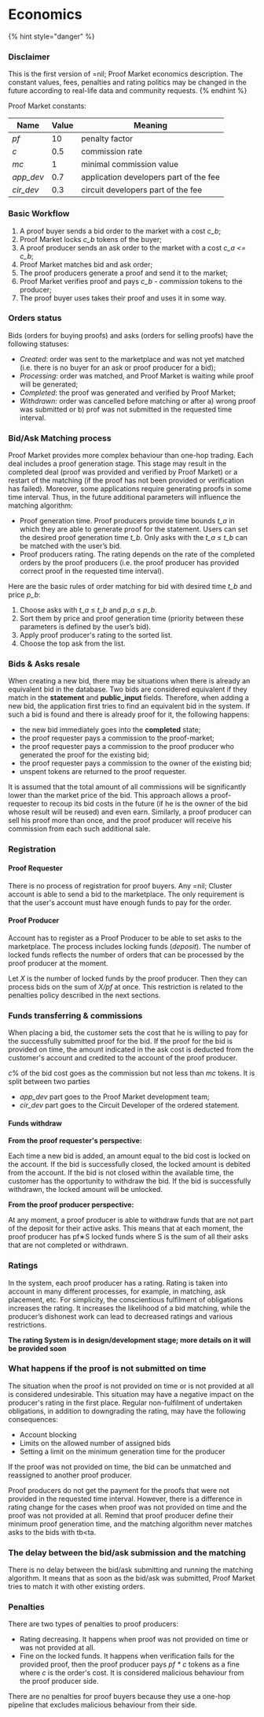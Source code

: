 # Economics

{% hint style="danger" %}
### Disclaimer

This is the first version of =nil; Proof Market economics description. The constant values, fees, penalties and rating politics may be changed in the future according to real-life data and community requests.
{% endhint %}

Proof Market constants:

| Name       | Value | Meaning                                |
| ---------- | ----- | -------------------------------------- |
| _pf_       | 10    | penalty factor                         |
| _c_        | 0.5   | commission rate                        |
| _mc_       | 1     | minimal commission value               |
| _app\_dev_ | 0.7   | application developers part of the fee |
| _cir\_dev_ | 0.3   | circuit developers part of the fee     |

### Basic Workflow

1. A proof buyer sends a bid order to the market with a cost _c\_b_;
2. Proof Market locks _c\_b_ tokens of the buyer;
3. A proof producer sends an ask order to the market with a cost _c\_a <= c\_b_;
4. Proof Market matches bid and ask order;
5. The proof producers generate a proof and send it to the market;
6. Proof Market verifies proof and pays _c\_b - commission_ tokens to the producer;
7. The proof buyer uses takes their proof and uses it in some way.

### Orders status

Bids (orders for buying proofs) and asks (orders for selling proofs) have the following statuses:

* _Created_: order was sent to the marketplace and was not yet matched (i.e. there is no buyer for an ask or proof producer for a bid);
* _Processing_: order was matched, and Proof Market is waiting while proof will be generated;
* _Completed_: the proof was generated and verified by Proof Market;
* _Withdrawn_: order was cancelled before matching or after a) wrong proof was submitted or b) prof was not submitted in the requested time interval.

### Bid/Ask Matching process

Proof Market provides more complex behaviour than one-hop trading. Each deal includes a proof generation stage. This stage may result in the completed deal (proof was provided and verified by Proof Market) or a restart of the matching (if the proof has not been provided or verification has failed). Moreover, some applications require generating proofs in some time interval. Thus, in the future additional parameters will influence the matching algorithm:

* Proof generation time. Proof producers provide time bounds _t\_a_ in which they are able to generate proof for the statement. Users can set the desired proof generation time _t\_b_. Only asks with the _t\_a_ ≤ _t\_b_ can be matched with the user’s bid.
* Proof producers rating. The rating depends on the rate of the completed orders by the proof producers (i.e. the proof producer has provided correct proof in the requested time interval).

Here are the basic rules of order matching for bid with desired time _t\_b_ and price _p\_b_:

1. Choose asks with _t\_a_ ≤ _t\_b_ and _p\_a_ ≤ _p\_b_.
2. Sort them by price and proof generation time (priority between these parameters is defined by the user’s bid).
3. Apply proof producer's rating to the sorted list.
4. Choose the top ask from the list.

### Bids & Asks resale

When creating a new bid, there may be situations when there is already an equivalent bid in the database. Two bids are considered equivalent if they match in the **statement** and **public\_input** fields. Therefore, when adding a new bid, the application first tries to find an equivalent bid in the system. If such a bid is found and there is already proof for it, the following happens:

* the new bid immediately goes into the **completed** state;
* the proof requester pays a commission to the proof-market;
* the proof requester pays a commission to the proof producer who generated the proof for the existing bid;
* the proof requester pays a commission to the owner of the existing bid;
* unspent tokens are returned to the proof requester.

It is assumed that the total amount of all commissions will be significantly lower than the market price of the bid. This approach allows a proof-requester to recoup its bid costs in the future (if he is the owner of the bid whose result will be reused) and even earn. Similarly, a proof producer can sell his proof more than once, and the proof producer will receive his commission from each such additional sale.

### Registration

#### Proof Requester

There is no process of registration for proof buyers. Any =nil; Cluster account is able to send a bid to the marketplace. The only requirement is that the user's account must have enough funds to pay for the order.

#### Proof Producer

Account has to register as a Proof Producer to be able to set asks to the marketplace. The process includes locking funds (_deposit_). The number of locked funds reflects the number of orders that can be processed by the proof producer at the moment.

Let _X_ is the number of locked funds by the proof producer. Then they can process bids on the sum of _X/pf_ at once. This restriction is related to the penalties policy described in the next sections.

### Funds transferring & commissions

When placing a bid, the customer sets the cost that he is willing to pay for the successfully submitted proof for the bid. If the proof for the bid is provided on time, the amount indicated in the ask cost is deducted from the customer's account and credited to the account of the proof producer.

_c_% of the bid cost goes as the commission but not less than _mc_ tokens. It is split between two parties

* _app\_dev_ part goes to the Proof Market development team;
* _cir\_dev_ part goes to the Circuit Developer of the ordered statement.

#### Funds withdraw

**From the proof requester's perspective:**

Each time a new bid is added, an amount equal to the bid cost is locked on the account. If the bid is successfully closed, the locked amount is debited from the account. If the bid is not closed within the available time, the customer has the opportunity to withdraw the bid. If the bid is successfully withdrawn, the locked amount will be unlocked.

**From the proof producer perspective:**

At any moment, a proof producer is able to withdraw funds that are not part of the deposit for their active asks. This means that at each moment, the proof producer has pf∗S locked funds where S is the sum of all their asks that are not completed or withdrawn.

### Ratings

In the system, each proof producer has a rating. Rating is taken into account in many different processes, for example, in matching, ask placement, etc. For simplicity, the conscientious fulfilment of obligations increases the rating. It increases the likelihood of a bid matching, while the producer’s dishonest work can lead to decreased ratings and various restrictions.

**The rating System is in  design/development stage; more details on it will be provided soon**

### What happens if the proof is not submitted on time

The situation when the proof is not provided on time or is not provided at all is considered undesirable. This situation may have a negative impact on the producer's rating in the first place. Regular non-fulfilment of undertaken obligations, in addition to downgrading the rating, may have the following consequences:

* Account blocking
* Limits on the allowed number of assigned bids
* Setting a limit on the minimum generation time for the producer

If the proof was not provided on time, the bid can be unmatched and reassigned to another proof producer.

Proof producers do not get the payment for the proofs that were not provided in the requested time interval. However, there is a difference in rating change for the cases when proof was not provided on time and the proof was not provided at all. Remind that proof producer define their minimum proof generation time, and the matching algorithm never matches asks to the bids with tb\<ta.

### The delay between the bid/ask submission and the matching

There is no delay between the bid/ask submitting and running the matching algorithm. It means that as soon as the bid/ask was submitted, Proof Market tries to match it with other existing orders.

### Penalties

There are two types of penalties to proof producers:

* Rating decreasing. It happens when proof was not provided on time or was not provided at all.
* Fine on the locked funds. It happens when verification fails for the provided proof, then the proof producer pays _pf \* c_ tokens as a fine where _c_ is the order's cost. It is considered malicious behaviour from the proof producer side.

There are no penalties for proof buyers because they use a one-hop pipeline that excludes malicious behaviour from their side.
